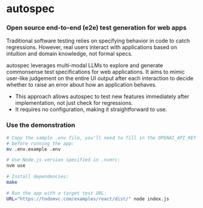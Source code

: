 # autospec

### Open source end-to-end (e2e) test generation for web apps

Traditional software testing relies on specifying behavior in code to catch
regressions. However, real users interact with applications based on intuition
and domain knowledge, not formal specs.

autospec leverages multi-modal LLMs to explore and generate commonsense test
specifications for web applications. It aims to mimic user-like judgement on
the entire UI output after each interaction to decide whether to raise an error
about how an application behaves.

-   This approach allows autospec to test new features immediately after
    implementation, not just check for regressions.
-   It requires no configuration, making it straightforward to use.

### Use the demonstration

```bash
# Copy the sample .env file, you'll need to fill in the OPENAI_API_KEY
# before running the app:
mv .env.example .env

# Use Node.js version specified in .nvmrc:
nvm use

# Install dependencies:
make

# Run the app with a target test URL:
URL="https://todomvc.com/examples/react/dist/" node index.js
```
